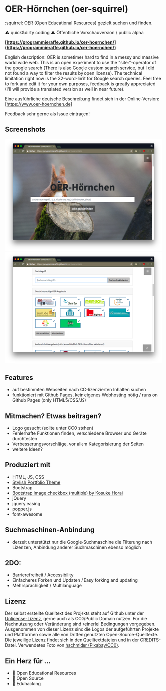 # OER-Hörnchen (oer-squirrel)
:squirrel: OER (Open Educational Resources) gezielt suchen und finden.

:warning: quick&dirty coding
:warning: Öffentliche Vorschauversion / public alpha

__[https://programmieraffe.github.io/oer-hoernchen/](https://programmieraffe.github.io/oer-hoernchen/)__

English description: OER is sometimes hard to find in a messy and massive world wide web. This is an open experiment to use the "site:"-operator of the google search (There is also Google custom search service, but I did not found a way to filter the results by open license). The technical limitation right now is the 32-word-limit for Google search queries. Feel free to fork and edit it for your own purposes, feedback is greatly appreciated (I'll will provide a translated version as well in near future).

Eine ausführliche deutsche Beschreibung findet sich in der Online-Version: [https://www.oer-hoernchen.de]

Feedback sehr gerne als Issue eintragen!

## Screenshots

![Screenshot](img/screenshot1.png)
![Screenshot](img/screenshot2.png)

## Features
- auf bestimmten Webseiten nach CC-lizenzierten Inhalten suchen
- funktioniert mit Github Pages, kein eigenes Webhosting nötig / runs on Github Pages (only HTML5/CSS/JS)

## Mitmachen? Etwas beitragen?

- Logo gesucht (sollte unter CC0 stehen) 
- Fehlerhafte Funktionen finden, verschiedene Browser und Geräte durchtesten
- Verbesserungsvorschläge, vor allem Kategorisierung der Seiten
- weitere Ideen?

## Produziert mit

- HTML, JS, CSS
- [Stylish Portfolio Theme](https://github.com/BlackrockDigital/startbootstrap-stylish-portfolio)
- Bootstrap
- [Bootstrap image checkbox (multiple) by Kosuke Horai](https://codepen.io/kosukehorai/pen/pRwKjg)
- jQuery
- jquery.easing
- popper.js
- font-awesome

## Suchmaschinen-Anbindung
- derzeit unterstützt nur die Google-Suchmaschine die Filterung nach Lizenzen, Anbindung anderer Suchmaschinen ebenso möglich 

## 2DO:
- Barrierefreiheit / Accessibility
- Einfacheres Forken und Updaten / Easy forking and updating
- Mehrsprachigkeit / Multilanguage

## Lizenz

Der selbst erstellte Quelltext des Projekts steht auf Github unter der [Unlicense-Lizenz](), gerne auch als CC0/Public Domain nutzen. Für die Nachnutzung oder Veränderung sind keinerlei Bedingungen vorgegeben. Ausgenommen von dieser Lizenz sind die Logos der aufgeführten Projekte und Plattformen sowie alle von Dritten genutzten Open-Source-Quelltexte. Die jeweilige Lizenz findet sich in den Quelltextdateien und in der CREDITS-Datei. Verwendetes Foto von [hschmider (Pixabay/CC0)](https://pixabay.com/de/eichh%C3%B6rnchen-tier-natur-possierlich-2116189/).

## Ein Herz für ...
- :green_heart: Open Educational Resources
- :green_heart: Open Source
- :green_heart: Eduhacking

